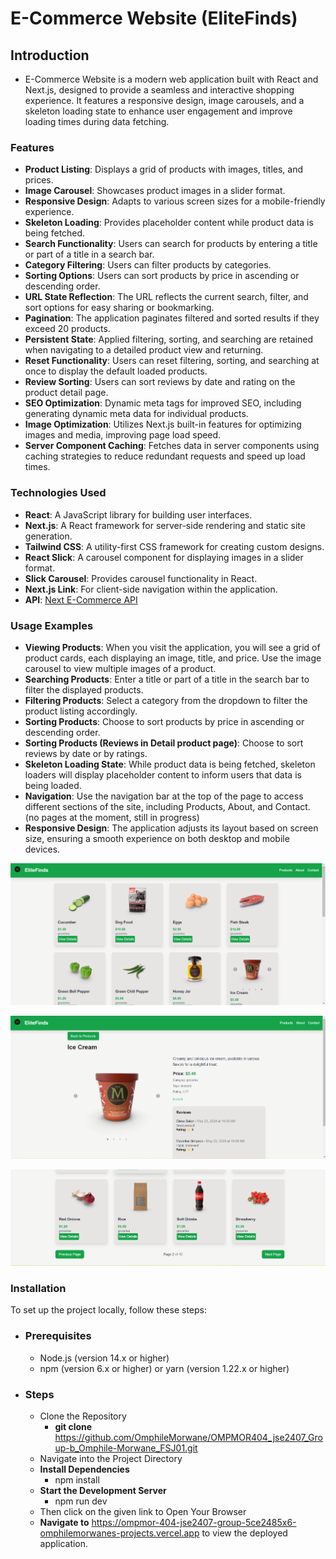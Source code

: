 # E-Commerce Website (EliteFinds)

## Introduction

- E-Commerce Website is a modern web application built with React and Next.js, designed to provide a seamless and interactive shopping experience. It features a responsive design, image carousels, and a skeleton loading state to enhance user engagement and improve loading times during data fetching.

### Features

- **Product Listing**: Displays a grid of products with images, titles, and prices.
- **Image Carousel**: Showcases product images in a slider format.
- **Responsive Design**: Adapts to various screen sizes for a mobile-friendly experience.
- **Skeleton Loading**: Provides placeholder content while product data is being fetched.
- **Search Functionality**: Users can search for products by entering a title or part of a title in a search bar.
- **Category Filtering**: Users can filter products by categories.
- **Sorting Options**: Users can sort products by price in ascending or descending order.
- **URL State Reflection**: The URL reflects the current search, filter, and sort options for easy sharing or bookmarking.
- **Pagination**: The application paginates filtered and sorted results if they exceed 20 products.
- **Persistent State**: Applied filtering, sorting, and searching are retained when navigating to a detailed product view and returning.
- **Reset Functionality**: Users can reset filtering, sorting, and searching at once to display the default loaded products.
- **Review Sorting**: Users can sort reviews by date and rating on the product detail page.
- **SEO Optimization**: Dynamic meta tags for improved SEO, including generating dynamic meta data for individual products.
- **Image Optimization**: Utilizes Next.js built-in features for optimizing images and media, improving page load speed.
- **Server Component Caching**: Fetches data in server components using caching strategies to reduce redundant requests and speed up load times.

### Technologies Used

- **React**: A JavaScript library for building user interfaces.
- **Next.js**: A React framework for server-side rendering and static site generation.
- **Tailwind CSS**: A utility-first CSS framework for creating custom designs.
- **React Slick**: A carousel component for displaying images in a slider format.
- **Slick Carousel**: Provides carousel functionality in React.
- **Next.js Link**: For client-side navigation within the application.
- **API**: [Next E-Commerce API](https://next-ecommerce-api.vercel.app/products)

### Usage Examples

- **Viewing Products**: When you visit the application, you will see a grid of product cards, each displaying an image, title, and price. Use the image carousel to view multiple images of a product.
- **Searching Products**: Enter a title or part of a title in the search bar to filter the displayed products.
- **Filtering Products**: Select a category from the dropdown to filter the product listing accordingly.
- **Sorting Products**: Choose to sort products by price in ascending or descending order.
- **Sorting Products (Reviews in Detail product page)**: Choose to sort reviews by date or by ratings.
- **Skeleton Loading State**: While product data is being fetched, skeleton loaders will display placeholder content to inform users that data is being loaded.
- **Navigation**: Use the navigation bar at the top of the page to access different sections of the site, including Products, About, and Contact. (no pages at the moment, still in progress)
- **Responsive Design**: The application adjusts its layout based on screen size, ensuring a smooth experience on both desktop and mobile devices.

![Screenshot](/public/images/Screenshot1.png)

![Screenshot](/public/images/Screenshot2.png)

![Screenshot](/public/images/Screenshot3.png)

### Installation

To set up the project locally, follow these steps:

- ### **Prerequisites**

  - Node.js (version 14.x or higher)
  - npm (version 6.x or higher) or yarn (version 1.22.x or higher)

- ### **Steps**
  - Clone the Repository
    - **git clone** https://github.com/OmphileMorwane/OMPMOR404_jse2407_Group-b_Omphile-Morwane_FSJ01.git
  - Navigate into the Project Directory
  - **Install Dependencies**
    - npm install
  - **Start the Development Server**
    - npm run dev
  - Then click on the given link to Open Your Browser
  - **Navigate to** https://ompmor-404-jse2407-group-5ce2485x6-omphilemorwanes-projects.vercel.app to view the deployed application.
